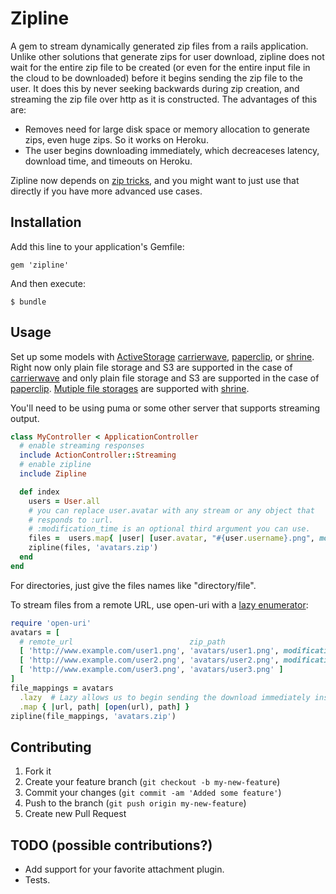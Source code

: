 # Zipline

A gem to stream dynamically generated zip files from a rails application. Unlike other solutions that generate zips for user download, zipline does not wait for the entire zip file to be created (or even for the entire input file in the cloud to be downloaded) before it begins sending the zip file to the user. It does this by never seeking backwards during zip creation, and streaming the zip file over http as it is constructed. The advantages of this are:

- Removes need for large disk space or memory allocation to generate zips, even huge zips. So it works on Heroku.
- The user begins downloading immediately, which decreaceses latency, download time, and timeouts on Heroku.

Zipline now depends on [zip tricks](https://github.com/WeTransfer/zip_tricks), and you might want to just use that directly if you have more advanced use cases.

## Installation

Add this line to your application's Gemfile:

    gem 'zipline'

And then execute:

    $ bundle

## Usage

Set up some models with [ActiveStorage](http://edgeguides.rubyonrails.org/active_storage_overview.html)
[carrierwave](https://github.com/jnicklas/carrierwave), [paperclip](https://github.com/thoughtbot/paperclip), or
[shrine](https://github.com/janko-m/shrine). Right now only plain file storage and S3 are supported in the case of
[carrierwave](https://github.com/jnicklas/carrierwave) and only plain file storage and S3 are supported in the case of
[paperclip](https://github.com/thoughtbot/paperclip). [Mutiple file storages](http://shrinerb.com/#external) are
supported with [shrine](https://github.com/janko-m/shrine).

You'll need to be using puma or some other server that supports streaming output.

```Ruby
class MyController < ApplicationController
  # enable streaming responses
  include ActionController::Streaming
  # enable zipline
  include Zipline

  def index
    users = User.all
    # you can replace user.avatar with any stream or any object that
    # responds to :url.
    # :modification_time is an optional third argument you can use.
    files =  users.map{ |user| [user.avatar, "#{user.username}.png", modification_time: 1.day.ago] }
    zipline(files, 'avatars.zip')
  end
end
```

For directories, just give the files names like "directory/file".

To stream files from a remote URL, use open-uri with a [lazy enumerator](http://ruby-doc.org/core-2.0.0/Enumerator/Lazy.html):

```Ruby
require 'open-uri'
avatars = [
  # remote_url                          zip_path
  [ 'http://www.example.com/user1.png', 'avatars/user1.png', modification_time: Time.now.utc ]
  [ 'http://www.example.com/user2.png', 'avatars/user2.png', modification_time: 1.day.ago ]
  [ 'http://www.example.com/user3.png', 'avatars/user3.png' ]
]
file_mappings = avatars
  .lazy  # Lazy allows us to begin sending the download immediately instead of waiting to download everything
  .map { |url, path| [open(url), path] }
zipline(file_mappings, 'avatars.zip')
```

## Contributing

1. Fork it
2. Create your feature branch (`git checkout -b my-new-feature`)
3. Commit your changes (`git commit -am 'Added some feature'`)
4. Push to the branch (`git push origin my-new-feature`)
5. Create new Pull Request

## TODO (possible contributions?)

* Add support for your favorite attachment plugin.
* Tests.
